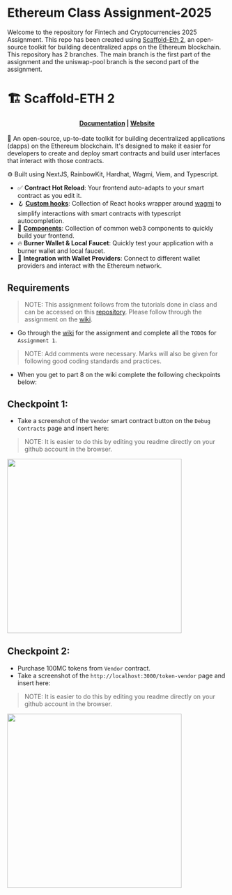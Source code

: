 # Ethereum Class Assignment-2025

Welcome to the repository for Fintech and Cryptocurrencies 2025 Assignment. This repo has been created using [Scaffold-Eth 2](https://scaffoldeth.io), an open-source toolkit for building decentralized apps on the Ethereum blockchain. This repository has 2 branches. The main branch is the first part of the assignment and the uniswap-pool branch is the second part of the assignment.

# 🏗 Scaffold-ETH 2

<h4 align="center">
  <a href="https://docs.scaffoldeth.io">Documentation</a> |
  <a href="https://scaffoldeth.io">Website</a>
</h4>

🧪 An open-source, up-to-date toolkit for building decentralized applications (dapps) on the Ethereum blockchain. It's designed to make it easier for developers to create and deploy smart contracts and build user interfaces that interact with those contracts.

⚙️ Built using NextJS, RainbowKit, Hardhat, Wagmi, Viem, and Typescript.

- ✅ **Contract Hot Reload**: Your frontend auto-adapts to your smart contract as you edit it.
- 🪝 **[Custom hooks](https://docs.scaffoldeth.io/hooks/)**: Collection of React hooks wrapper around [wagmi](https://wagmi.sh/) to simplify interactions with smart contracts with typescript autocompletion.
- 🧱 [**Components**](https://docs.scaffoldeth.io/components/): Collection of common web3 components to quickly build your frontend.
- 🔥 **Burner Wallet & Local Faucet**: Quickly test your application with a burner wallet and local faucet.
- 🔐 **Integration with Wallet Providers**: Connect to different wallet providers and interact with the Ethereum network.

## Requirements

> NOTE: This assignment follows from the tutorials done in class and can be accessed on this [repository](https://github.com/FinHubSA/EthereumClassWorkshop-2025). Please follow through the assignment on the [wiki](https://github.com/FinHubSA/EthereumClassWorkshop-2025/wiki).

- Go through the [wiki](https://github.com/FinHubSA/EthereumClassAssignment-2025/wiki) for the assignment and complete all the `TODO`s for `Assignment 1`.

> NOTE: Add comments were necessary. Marks will also be given for following good coding standards and practices.

- When you get to part 8 on the wiki complete the following checkpoints below:

## Checkpoint 1:

- Take a screenshot of the `Vendor` smart contract button on the `Debug Contracts` page and insert here:
> NOTE: It is easier to do this by editing you readme directly on your github account in the browser.

<img src="" width="400">

## Checkpoint 2:

- Purchase 100MC tokens from `Vendor` contract.
- Take a screenshot of the `http://localhost:3000/token-vendor` page and insert here:
> NOTE: It is easier to do this by editing you readme directly on your github account in the browser.

<img src="" width="400">
